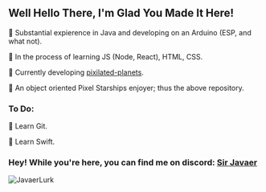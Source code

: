 ## Well Hello There, I'm Glad You Made It Here!  
🔹 Substantial expierence in Java and developing on an Arduino (ESP, and what not). 

🔹 In the process of learning JS (Node, React), HTML, CSS. 

🔹 Currently developing [pixilated-planets](https://github.com/Sir-Javaer/pixelated-planets). 

🔹 An object oriented Pixel Starships enjoyer; thus the above repository. 

### To Do:
🔸 Learn Git. 

🔸 Learn Swift. 

### Hey! While you're here, you can find me on discord: [Sir Javaer](https://discord.com/users/899361559208427533)
![JavaerLurk](https://user-images.githubusercontent.com/94320472/201533524-e65cc551-2c8b-41cf-ac32-dab4edfe1386.png)
